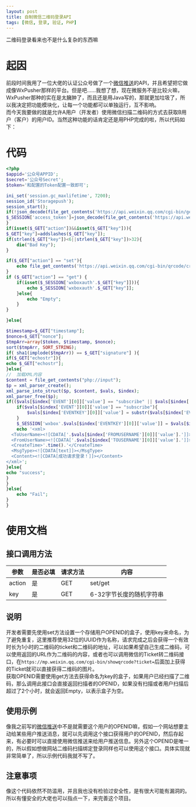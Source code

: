 ```yaml
---
layout: post
title: 自制微信二维码登录API
tags: [微信, 登录, 验证, PHP]
---
```


  二维码登录看来也不是什么复杂的东西嘛<!--more-->    
  
# 起因
  前段时间我用了一位大佬的认证公众号做了一个[微信推送](/2021/03/23/wxpush.html)的API，并且希望把它做成像WxPusher那样的平台。但是吧……我想了想，现在微服务不是比较火嘛，WxPusher那种的实在是太臃肿了，而且还是用Java写的，那就更加垃圾了，所以我决定把功能模块化，让每一个功能都可以单独运行，互不影响。   
  而今天我要做的就是允许A用户（开发者）使用微信扫描二维码的方式去获取B用户（客户）的用户ID。当然这种功能的话肯定还是用PHP完成的啦，所以代码如下：
  
# 代码
```php
<?php
$appid='公众号APPID';
$secret='公众号Secret';
$token='和配置的Token配置一致即可';

ini_set('session.gc_maxlifetime', 7200);
session_id('Storagepush');
session_start();
if(!json_decode(file_get_contents('https://api.weixin.qq.com/cgi-bin/get_api_domain_ip?access_token='.$_SESSION['access_token']),true)['ip_list']){
$_SESSION['access_token']=json_decode(file_get_contents('https://api.weixin.qq.com/cgi-bin/token?grant_type=client_credential&appid='.$appid.'&secret='.$secret),true)['access_token'];
}
if(isset($_GET["action"])&&isset($_GET["key"])){
$_GET["key"]=addslashes($_GET["key"]);
if(strlen($_GET["key"])<6||strlen($_GET["key"])>32){
    die("Bad Key");
}

if($_GET["action"] == "set"){
    echo file_get_contents('https://api.weixin.qq.com/cgi-bin/qrcode/create?access_token='.$_SESSION['access_token'], false, stream_context_create(array('http' => array('method'=>'POST','header'=>"Content-Type: application/json;charset=utf-8",'content'=>'{"expire_seconds": 3600, "action_name": "QR_STR_SCENE", "action_info": {"scene": {"scene_str": "auth'.$_GET["key"].'"}}}'))));
}
if ($_GET["action"] == "get") {
    if(isset($_SESSION['wxboxauth'.$_GET["key"]])){
        echo $_SESSION['wxboxauth'.$_GET["key"]];
    }else{
        echo "Empty";
    }
}

}else{

$timestamp=$_GET["timestamp"];
$nonce=$_GET["nonce"];
$tmpArr=array($token, $timestamp, $nonce);
sort($tmpArr, SORT_STRING);
if( sha1(implode($tmpArr)) == $_GET["signature"] ){
if($_GET["echostr"]){
echo $_GET["echostr"];
}else{
//  加载XML内容
$content = file_get_contents("php://input");
$p = xml_parser_create();
xml_parse_into_struct($p, $content, $vals, $index);
xml_parser_free($p);
if(($vals[$index['EVENT'][0]]['value'] == "subscribe" || $vals[$index['EVENT'][0]]['value'] == "SCAN") && isset($vals[$index['EVENTKEY'][0]]['value'])){
    if($vals[$index['EVENT'][0]]['value'] == "subscribe"){
        $vals[$index['EVENTKEY'][0]]['value'] = substr($vals[$index['EVENTKEY'][0]]['value'],8);
    }
    $_SESSION['wxbox'.$vals[$index['EVENTKEY'][0]]['value']] = $vals[$index['FROMUSERNAME'][0]]['value'];
    echo '<xml>
  <ToUserName><![CDATA['.$vals[$index['FROMUSERNAME'][0]]['value'].']]></ToUserName>
  <FromUserName><![CDATA['.$vals[$index['TOUSERNAME'][0]]['value'].']]></FromUserName>
  <CreateTime>'.time().'</CreateTime>
  <MsgType><![CDATA[text]]></MsgType>
  <Content><![CDATA[成功请求登录！]]></Content>
</xml>';
}else{
echo "success";
}
}
}else{
    echo "Fail";
}
}
```

# 使用文档
## 接口调用方法

| 参数 | 是否必填 | 请求方法 | 内容 |
| - | - | - | - |
| action | 是 | GET | set/get |
| key | 是 | GET | 6-32字节长度的随机字符串 |

## 说明
  开发者需要先使用set方法设置一个存储用户OPENID的盒子，使用key来命名，为了避免重复，这里推荐使用32位的UUID作为名称，请求完成之后会获得一个有效时长为1小时的二维码的ticket和二维码的地址，可以如果希望自己生成二维码，可以使用返回的URL作为二维码的内容，或者也可以调用微信的Ticket转二维码接口，在`https://mp.weixin.qq.com/cgi-bin/showqrcode?ticket=`后面加上获得的Ticket就可以直接获得二维码的图片。   
  获取OPENID需要使用get方法去获得命名为key的盒子，如果用户已经扫描了二维码，那么调用此接口会直接返回扫描者的OPENID，如果没有扫描或者用户扫描后超过了2个小时，就会返回Empty，以表示盒子为空。
## 使用示例
  像我之前写的[微信推送](/2021/03/23/wxpush.html)中不是就需要这个用户的OPENID嘛，假如一个网站想要主动给某些用户推送消息，就可以先调用这个接口获得用户的OPENID，然后存起来，有必要时可以直接使用微信推送来给用户推送信息。另外这个OPENID是唯一的，所以假如想做网站二维码扫描绑定登录同样也可以使用这个接口。具体实现就非常简单了，所以示例代码我就不写了。   
## 注意事项
  像这个代码依然不防滥用，并且我也没有检验过安全性，是有很大可能有漏洞的。所以有懂安全的大佬也可以指点一下，来完善这个项目。

